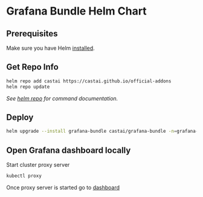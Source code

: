 # Grafana Bundle Helm Chart

## Prerequisites

Make sure you have Helm [installed](https://helm.sh/docs/using_helm/#installing-helm).

## Get Repo Info

```sh
helm repo add castai https://castai.github.io/official-addons
helm repo update
```

_See [helm repo](https://helm.sh/docs/helm/helm_repo/) for command documentation._


## Deploy

```bash
helm upgrade --install grafana-bundle castai/grafana-bundle -n=grafana-bundle --create-namespace
```

## Open Grafana dashboard locally

Start cluster proxy server

```sh
kubectl proxy
```

Once proxy server is started go to [dashboard](http://localhost:8001/api/v1/namespaces/grafana-bundle/services/http:grafana:80/proxy/)
